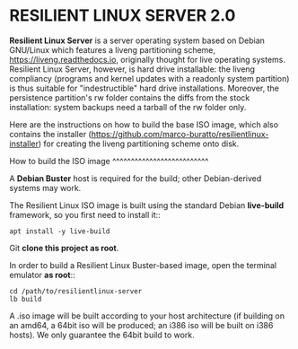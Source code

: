 RESILIENT LINUX SERVER 2.0
==========================

**Resilient Linux Server** is a server operating system based on Debian GNU/Linux which features a liveng partitioning scheme, https://liveng.readthedocs.io, originally thought for live operating systems. Resilient Linux Server, however, is hard drive installable: the liveng compliancy (programs and kernel updates with a readonly system partition) is thus suitable for "indestructible" hard drive installations. Moreover, the persistence partition's rw folder contains the diffs from the stock installation: system backups need a tarball of the rw folder only. 

Here are the instructions on how to build the base ISO image, which also contains the installer (https://github.com/marco-buratto/resilientlinux-installer) for creating the liveng partitioning scheme onto disk.



How to build the ISO image
^^^^^^^^^^^^^^^^^^^^^^^^^^

A **Debian Buster** host is required for the build; other Debian-derived systems may work.

The Resilient Linux ISO image is built using the standard Debian **live-build** framework, so you first need to install it::
 
    apt install -y live-build

Git **clone this project as root**.

In order to build a Resilient Linux Buster-based image, open the terminal emulator **as root**::

    cd /path/to/resilientlinux-server
    lb build

A .iso image will be built according to your host architecture (if building on an amd64, a 64bit iso will be produced; an i386 iso will be built on i386 hosts). We only guarantee the 64bit build to work.
